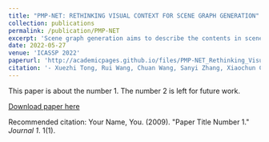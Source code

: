 ```yaml
---
title: "PMP-NET: RETHINKING VISUAL CONTEXT FOR SCENE GRAPH GENERATION"
collection: publications
permalink: /publication/PMP-NET
excerpt: 'Scene graph generation aims to describe the contents in scenes by identifying the objects and their relationships. In previous works, visual context is widely utilized in message passing networks to generate the representations for classification. However, the noisy estimation of visual context limits model performance. In this paper, we revisit the visual context propagation in SGG and propose a Progressive Message Passing Network to estimate context in the coarse-to-fine manner.'
date: 2022-05-27
venue: 'ICASSP 2022'
paperurl: 'http://academicpages.github.io/files/PMP-NET_Rethinking_Visual_Context_for_Scene_Graph_Generation.pdf'
citation: '- Xuezhi Tong, Rui Wang, Chuan Wang, Sanyi Zhang, Xiaochun Cao. PMP-NET: Rethinking Visual Context for Scene Graph Generation. ICASSP 2022: 1940-1944.'
---
```

This paper is about the number 1. The number 2 is left for future work.

[Download paper here](http://academicpages.github.io/files/PMP-NET_Rethinking_Visual_Context_for_Scene_Graph_Generation.pdf)

Recommended citation: Your Name, You. (2009). "Paper Title Number 1." <i>Journal 1</i>. 1(1).
